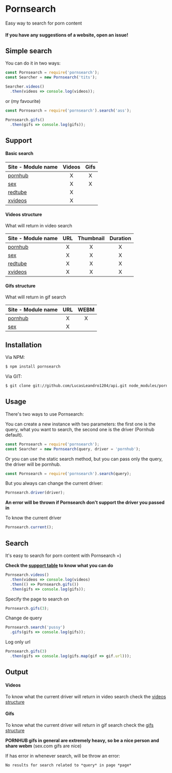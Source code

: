 # Pornsearch

Easy way to search for porn content

#### If you have any suggestions of a website, open an issue!

## Simple search

You can do it in two ways:

```js
const Pornsearch = require('pornsearch');
const Searcher = new Pornsearch('tits');

Searcher.videos()
  .then(videos => console.log(videos));
```

or (my favourite)

```js
const Pornsearch = require('pornsearch').search('ass');

Pornsearch.gifs()
  .then(gifs => console.log(gifs));
```

## Support

#### Basic search

| Site - Module name             | Videos | Gifs |
|:-------------------------------|:------:|:----:|
| [pornhub](http://pornhub.com/)  | X     | X    |  
| [sex](http://sex.com/)          | X     | X    |
| [redtube](https://redtube.com/) | X     |      |
| [xvideos](http://xvideos.com/)  | X     |      |


#### Videos structure
What will return in video search

| Site - Module name             | URL | Thumbnail | Duration |
|:-------------------------------|:---:|:---------:|:--------:|
| [pornhub](http://pornhub.com/)  | X  | X         | X        | 
| [sex](http://sex.com/)          | X  | X         | X        |
| [redtube](https://redtube.com/) | X  | X         | X        |
| [xvideos](http://xvideos.com/)  | X  | X         | X        |

#### Gifs structure
What will return in gif search

| Site - Module name             | URL | WEBM |
|:-------------------------------|:---:|:----:|
| [pornhub](http://pornhub.com/) | X   | X    |
| [sex](http://sex.com/)         | X   |      |

## Installation

Via NPM:
```bash
$ npm install pornsearch
```

Via GIT:
```bash
$ git clone git://github.com/LucasLeandro1204/api.git node_modules/pornsearch
```

## Usage

There's two ways to use Pornsearch:

You can create a new instance with two parameters: the first one is the query, what you want to search, the second one is the driver (Pornhub default).

```js
const Pornsearch = require('pornsearch');
const Searcher = new Pornsearch(query, driver = 'pornhub');
```

Or you can use the static search method, but you can pass only the query, the driver will be pornhub.
```js
const Pornsearch = require('pornsearch').search(query);
```

But you always can change the current driver:
```js
Pornsearch.driver(driver);
```

**An error will be thrown if Pornsearch don't support the driver you passed in**

To know the current driver
```js
Pornsearch.current();
```


## Search

It's easy to search for porn content with Pornsearch =)

**Check the [support table](#support) to know what you can do**

```js
Pornsearch.videos()
  .then(videos => console.log(videos)
  .then(() => Pornsearch.gifs())
  .then(gifs => console.log(gifs));
```

Specify the page to search on
```js
Pornsearch.gifs(3);
```

Change de query
```js
Pornsearch.search('pussy')
  .gifs(gifs => console.log(gifs)); 
```

Log only url
```js
Pornsearch.gifs(3)
  .then(gifs => console.log(gifs.map(gif => gif.url)));
```

## Output

#### Videos

To know what the current driver will return in video search check the [videos structure](#videos-structure)

#### Gifs

To know what the current driver will return in gif search check the [gifs structure](#gifs-structure)

__PORNHUB gifs in general are extremely heavy, so be a nice person and share webm__ (sex.com gifs are nice)

If has error in whenever search, will be throw an error:
```Markdown
No results for search related to *query* in page *page*
```

